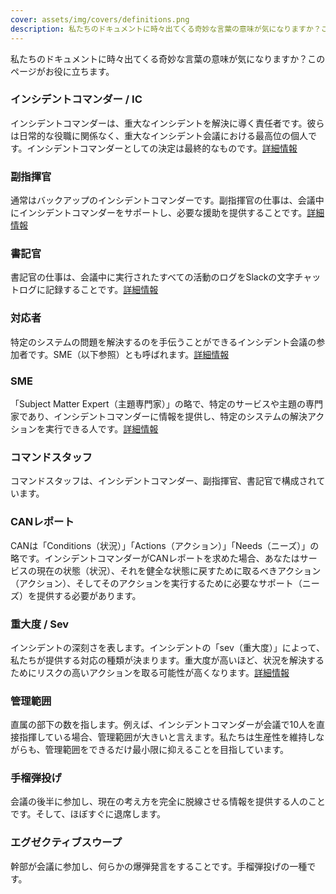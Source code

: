 ```yaml
---
cover: assets/img/covers/definitions.png
description: 私たちのドキュメントに時々出てくる奇妙な言葉の意味が気になりますか？このページがお役に立ちます。
---
```

私たちのドキュメントに時々出てくる奇妙な言葉の意味が気になりますか？このページがお役に立ちます。

### インシデントコマンダー / IC
インシデントコマンダーは、重大なインシデントを解決に導く責任者です。彼らは日常的な役職に関係なく、重大なインシデント会議における最高位の個人です。インシデントコマンダーとしての決定は最終的なものです。[詳細情報](../before/different_roles.md)

### 副指揮官
通常はバックアップのインシデントコマンダーです。副指揮官の仕事は、会議中にインシデントコマンダーをサポートし、必要な援助を提供することです。[詳細情報](../before/different_roles.md)

### 書記官
書記官の仕事は、会議中に実行されたすべての活動のログをSlackの文字チャットログに記録することです。[詳細情報](../before/different_roles.md)

### 対応者
特定のシステムの問題を解決するのを手伝うことができるインシデント会議の参加者です。SME（以下参照）とも呼ばれます。[詳細情報](../before/different_roles.md)

### SME
「Subject Matter Expert（主題専門家）」の略で、特定のサービスや主題の専門家であり、インシデントコマンダーに情報を提供し、特定のシステムの解決アクションを実行できる人です。[詳細情報](../before/different_roles.md)

### コマンドスタッフ
コマンドスタッフは、インシデントコマンダー、副指揮官、書記官で構成されています。

### CANレポート
CANは「Conditions（状況）」「Actions（アクション）」「Needs（ニーズ）」の略です。インシデントコマンダーがCANレポートを求めた場合、あなたはサービスの現在の状態（状況）、それを健全な状態に戻すために取るべきアクション（アクション）、そしてそのアクションを実行するために必要なサポート（ニーズ）を提供する必要があります。

### 重大度 / Sev
インシデントの深刻さを表します。インシデントの「sev（重大度）」によって、私たちが提供する対応の種類が決まります。重大度が高いほど、状況を解決するためにリスクの高いアクションを取る可能性が高くなります。[詳細情報](../before/severity_levels.md)

### 管理範囲
直属の部下の数を指します。例えば、インシデントコマンダーが会議で10人を直接指揮している場合、管理範囲が大きいと言えます。私たちは生産性を維持しながらも、管理範囲をできるだけ最小限に抑えることを目指しています。

### 手榴弾投げ
会議の後半に参加し、現在の考え方を完全に脱線させる情報を提供する人のことです。そして、ほぼすぐに退席します。

### エグゼクティブスウープ
幹部が会議に参加し、何らかの爆弾発言をすることです。手榴弾投げの一種です。
